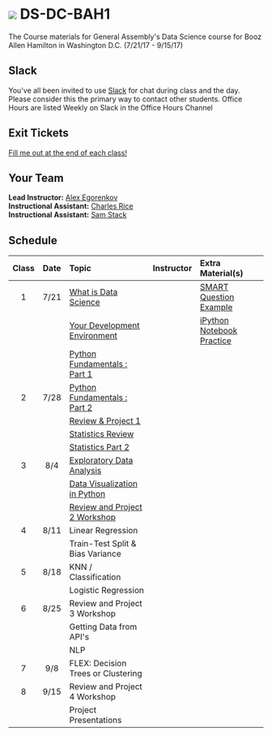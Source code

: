 # ![](https://ga-dash.s3.amazonaws.com/production/assets/logo-9f88ae6c9c3871690e33280fcf557f33.png) DS-DC-BAH1

The Course materials for General Assembly's Data Science course for Booz Allen Hamilton in Washington D.C. (7/21/17 - 9/15/17)


## Slack

You've all been invited to use [Slack](https://dsfundamentals.slack.com) for chat during class and the day.  Please consider this the primary way to contact other students. Office Hours are listed Weekly on Slack in the Office Hours Channel

## Exit Tickets

[Fill me out at the end of each class!](https://goo.gl/forms/ebQOvHAajbzvr8Xy2)



## Your Team
 
**Lead Instructor:** [Alex Egorenkov](https://www.linkedin.com/in/aegorenkov/)  
**Instructional Assistant:** [Charles Rice](https://www.linkedin.com/in/charlesmrice/)  
**Instructional Assistant:** [Sam Stack](https://www.linkedin.com/in/samuel-stack/)  


## Schedule

| Class | Date | Topic | Instructor | Extra Material(s) |
|:---:|:---:|:---|:---|:---|
| 1 | 7/21 | [What is Data Science](https://git.generalassemb.ly/ds-dc-19-bah-07-2017/DS-DC-BAH1/tree/master/What-is-data-science) |  | [SMART Question Example](https://git.generalassemb.ly/ds-dc-19-bah-07-2017/DS-DC-BAH1/blob/master/What-is-data-science/assets/SMART_example.md) |
|   |      | [Your Development Environment](https://git.generalassemb.ly/ds-dc-19-bah-07-2017/DS-DC-BAH1/tree/master/Your-Development-Environment) | | [iPython Notebook Practice](https://git.generalassemb.ly/ds-dc-19-bah-07-2017/DS-DC-BAH1/tree/master/Your-Development-Environment/IpythonNotebookPractice) |
|   |      | [Python Fundamentals : Part 1](https://git.generalassemb.ly/ds-dc-19-bah-07-2017/DS-DC-BAH1/tree/master/Python-Foundations) |  | |
| 2 | 7/28 | [Python Fundamentals : Part 2](https://git.generalassemb.ly/ds-dc-19-bah-07-2017/DS-DC-BAH1/tree/master/Python-Foundations) |  | |
|   |      | [Review & Project 1](https://git.generalassemb.ly/ds-dc-19-bah-07-2017/DS-DC-BAH1/tree/master/Unit-1-Project) |  | |
|   |      | [Statistics Review](https://git.generalassemb.ly/ds-dc-19-bah-07-2017/DS-DC-BAH1/tree/master/Statistics-Review)  |  | |
|   |      | [Statistics Part 2](https://git.generalassemb.ly/ds-dc-19-bah-07-2017/DS-DC-BAH1/tree/master/more-statistics-and-visualizations)  |  | |
| 3 | 8/4  | [Exploratory Data Analysis](https://git.generalassemb.ly/ds-dc-19-bah-07-2017/DS-DC-BAH1/tree/master/exploratory-data-analysis) |  | |
|   |      | [Data Visualization in Python](https://git.generalassemb.ly/ds-dc-19-bah-07-2017/DS-DC-BAH1/tree/master/visualizations)  |  | |
|   |      | [Review and Project 2 Workshop](https://git.generalassemb.ly/ds-dc-19-bah-07-2017/DS-DC-BAH1/tree/master/unit-2_project)   |  | |
| 4 | 8/11 | Linear Regression |  | |
|   |      | Train-Test Split & Bias Variance |  | |
| 5 | 8/18 | KNN / Classification|  | |
|   |      | Logistic Regression |  | |
| 6 | 8/25 | Review and Project 3 Workshop   |  | |
|   |      | Getting Data from API's  |  | |
|   |      | NLP   |  | |
| 7 | 9/8  | FLEX: Decision Trees or Clustering   |  | |
| 8 | 9/15 | Review and Project 4 Workshop  |  | |
|   |      | Project Presentations  |  | |
